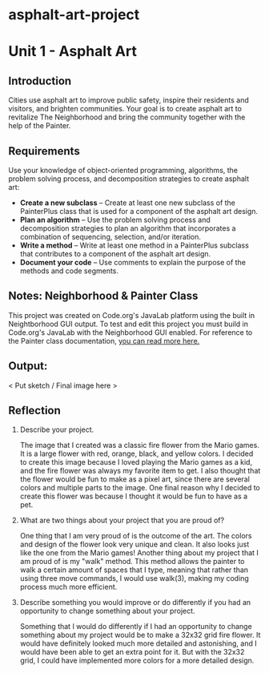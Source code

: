# asphalt-art-project

# Unit 1 - Asphalt Art

## Introduction

Cities use asphalt art to improve public safety, inspire their residents and visitors, and brighten communities. Your goal is to create asphalt art to revitalize The Neighborhood and bring the community together with the help of the Painter.

## Requirements

Use your knowledge of object-oriented programming, algorithms, the problem solving process, and decomposition strategies to create asphalt art:
- **Create a new subclass** – Create at least one new subclass of the PainterPlus class that is used for a component of the asphalt art design.
- **Plan an algorithm** – Use the problem solving process and decomposition strategies to plan an algorithm that incorporates a combination of sequencing, selection, and/or iteration.
- **Write a method** – Write at least one method in a PainterPlus subclass that contributes to a component of the asphalt art design.
- **Document your code** – Use comments to explain the purpose of the methods and code segments.

## Notes: Neighborhood & Painter Class

This project was created on Code.org's JavaLab platform using the built in Neightborhood GUI output. To test and edit this project you must build in Code.org's JavaLab with the Neighborhood GUI enabled. For reference to the Painter class documentation, [you can read more here.](https://studio.code.org/docs/ide/javalab/classes/Painter)

## Output:

< Put sketch / Final image here >

## Reflection

1. Describe your project.

   The image that I created was a classic fire flower from the Mario games. It is a large flower with red, orange, black, and yellow colors. I decided to create this image because I loved playing the Mario games as a kid, and the fire flower was always my favorite item to get. I also thought that the flower would be fun to make as a pixel art, since there are several colors and multiple parts to the image. One final reason why I decided to create this flower was because I thought it would be fun to have as a pet.

2. What are two things about your project that you are proud of?

    One thing that I am very proud of is the outcome of the art. The colors and design of the flower look very unique and clean. It also looks just like the one from the Mario games! Another thing about my project that I am proud of is my "walk" method. This method allows the painter to walk a certain amount of spaces that I type, meaning that rather than using three move commands, I would use walk(3), making my coding process much more efficient.
3. Describe something you would improve or do differently if you had an opportunity to change something about your project.

   Something that I would do differently if I had an opportunity to change something about my project would be to make a 32x32 grid fire flower. It would have definitely looked much more detailed and astonishing, and I would have been able to get an extra point for it. But with the 32x32 grid, I could have implemented more colors for a more detailed design.